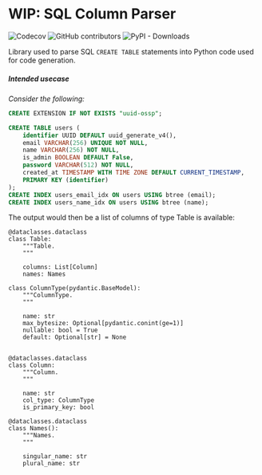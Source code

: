 # WIP: SQL Column Parser

![Codecov](https://img.shields.io/codecov/c/gh/nymann/sql-column-parser)
![GitHub contributors](https://img.shields.io/github/contributors/nymann/sql-column-parser)
![PyPI - Downloads](https://img.shields.io/pypi/dm/sql-column-parser)

Library used to parse SQL `CREATE TABLE` statements into Python code used for code generation.


##### Intended usecase
*Consider the following:*
```SQL
CREATE EXTENSION IF NOT EXISTS "uuid-ossp";

CREATE TABLE users (
    identifier UUID DEFAULT uuid_generate_v4(),
    email VARCHAR(256) UNIQUE NOT NULL,
    name VARCHAR(256) NOT NULL,
    is_admin BOOLEAN DEFAULT False,
    password VARCHAR(512) NOT NULL,
    created_at TIMESTAMP WITH TIME ZONE DEFAULT CURRENT_TIMESTAMP,
    PRIMARY KEY (identifier)
);
CREATE INDEX users_email_idx ON users USING btree (email);
CREATE INDEX users_name_idx ON users USING btree (name);
```

The output would then be a list of columns of type Table is available:
```Py
@dataclasses.dataclass
class Table:
    """Table.
    """

    columns: List[Column]
    names: Names

class ColumnType(pydantic.BaseModel):
    """ColumnType.
    """

    name: str
    max_bytesize: Optional[pydantic.conint(ge=1)]
    nullable: bool = True
    default: Optional[str] = None


@dataclasses.dataclass
class Column:
    """Column.
    """

    name: str
    col_type: ColumnType
    is_primary_key: bool

@dataclasses.dataclass
class Names():
    """Names.
    """

    singular_name: str
    plural_name: str
```
